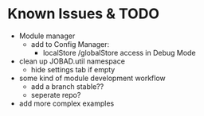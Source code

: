 # Known Issues & TODO
* Module manager
	* add to Config Manager:
		* localStore /globalStore access in Debug Mode
* clean up JOBAD.util namespace
	* hide settings tab if empty
* some kind of module development workflow
	* add a branch stable??
	* seperate repo?
* add more complex examples